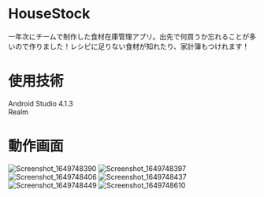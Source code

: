 # HouseStock
一年次にチームで制作した食材在庫管理アプリ。出先で何買うか忘れることが多いので作りました！レシピに足りない食材が知れたり、家計簿もつけれます！

# 使用技術
Android Studio 4.1.3  
Realm

# 動作画面
![Screenshot_1649748390](https://user-images.githubusercontent.com/94834948/162905798-09f6e1e6-06ee-4031-a4b5-5676f8398f57.png)
![Screenshot_1649748397](https://user-images.githubusercontent.com/94834948/162905805-06ab18ba-8794-4738-82c2-e67b7685f4e7.png)
![Screenshot_1649748406](https://user-images.githubusercontent.com/94834948/162905808-6b3ef39a-2ed6-4682-bc69-15d89ead8a5f.png)
![Screenshot_1649748437](https://user-images.githubusercontent.com/94834948/162905810-987349ca-82b5-4d34-a37d-1bd14b36a1cf.png)
![Screenshot_1649748449](https://user-images.githubusercontent.com/94834948/162905813-22b42368-c2ec-435e-8c63-d97cf2fc578f.png)
![Screenshot_1649748610](https://user-images.githubusercontent.com/94834948/162905816-61e1d7b0-18f3-4df3-a8b7-2a7e9450c095.png)

